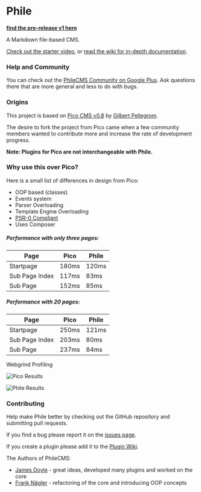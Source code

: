 Phile
=====

**[find the pre-release v1 here](https://github.com/PhileCMS/Phile/tree/release/1.0.0)**

A Markdown file-based CMS.

[Check out the starter video](http://www.youtube.com/watch?v=8GLMe371RuI), or [read the wiki for in-depth documentation](https://github.com/PhileCMS/Phile/wiki/_pages).

### Help and Community

You can check out the [PhileCMS Community on Google Plus](https://plus.google.com/u/0/communities/105363272048954062353). Ask questions there that are more general and less to do with bugs.

### Origins

This project is based on [Pico CMS v0.8](https://github.com/gilbitron/Pico/commit/aa59661ff81dd52c3a2596988372a214b0fc31b9 "0.8 Commit") by [Gilbert Pellegrom](https://github.com/gilbitron).

The desire to fork the project from Pico came when a few community members wanted to contribute more and increase the rate of development progress.

**Note: Plugins for Pico are not interchangeable with Phile.**

### Why use this over Pico?

Here is a small list of differences in design from Pico:

* OOP based (classes)
* Events system
* Parser Overloading
* Template Engine Overloading
* [PSR-0 Compliant](https://github.com/php-fig/fig-standards/blob/master/accepted/PSR-0.md)
* Uses Composer

##### Performance with only three pages:

Page           | Pico          | Phile
-------------- | ------------- | -------------
Startpage      | 180ms         | 120ms
Sub Page Index | 117ms         | 83ms
Sub Page       | 152ms         | 85ms

##### Performance with 20 pages:

Page           | Pico          | Phile
-------------- | ------------- | -------------
Startpage      | 250ms         | 121ms
Sub Page Index | 203ms         | 80ms
Sub Page       | 237ms         | 84ms

Webgrind Profiling

![Pico Results](http://i.imgur.com/pgOS09V.png)

![Phile Results](http://i.imgur.com/jrbVf03.png)

### Contributing

Help make Phile better by checking out the GitHub repository and submitting pull requests.

If you find a bug please report it on the [issues page](https://github.com/PhileCMS/Phile/issues).

If you create a plugin please add it to the [Plugin Wiki](https://github.com/PhileCMS/Phile/wiki/%5BCOMMUNITY%5D-Plugins).

The Authors of PhileCMS:

* [James Doyle](https://github.com/james2doyle) - great ideas, developed many plugins and worked on the core
* [Frank Nägler](https://github.com/NeoBlack) - refactoring of the core and introducing OOP concepts
